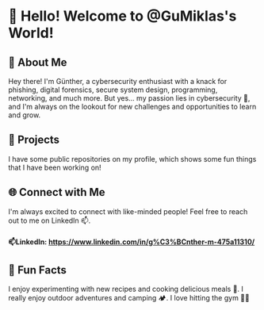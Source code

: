# 👋 Hello! Welcome to @GuMiklas's World!
## 🌟 About Me
Hey there! I'm Günther, a cybersecurity enthusiast with a knack for phishing, digital forensics, secure system design, programming, networking, and much more. 
But yes... my passion lies in cybersecurity 💞️, and I'm always on the lookout for new challenges and opportunities to learn and grow.

## 🚀 Projects
I have some public repositories on my profile, which shows some fun things that I have been working on!

## 🌐 Connect with Me
I'm always excited to connect with like-minded people! Feel free to reach out to me on LinkedIn 📫.

#### 📫LinkedIn: https://www.linkedin.com/in/g%C3%BCnther-m-475a11310/

## 🎯 Fun Facts
I enjoy experimenting with new recipes and cooking delicious meals 🍲.
I really enjoy outdoor adventures and camping 🏕️.
I love hitting the gym 🏋️‍♂️
